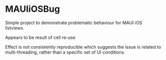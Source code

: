 # MAUIiOSBug

Simple project to demonstrate problematic behaviour for MAUI iOS listviews.

Appears to be result of cell re-use

Effect is not consistently reproducible which suggests the issue is related to multi-threading, rather than a specific set of UI conditions.